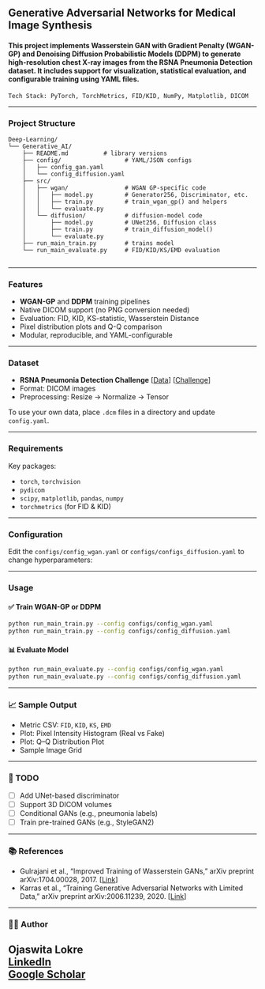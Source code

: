 ## Generative Adversarial Networks for Medical Image Synthesis

#### This project implements **Wasserstein GAN with Gradient Penalty (WGAN-GP)** and **Denoising Diffusion Probabilistic Models (DDPM)** to generate high-resolution **chest X-ray images** from the RSNA Pneumonia Detection dataset. It includes support for visualization, statistical evaluation, and configurable training using YAML files.  
    Tech Stack: PyTorch, TorchMetrics, FID/KID, NumPy, Matplotlib, DICOM
---

### Project Structure

```
Deep-Learning/
└── Generative_AI/
    ├── README.md          # library versions  
    ├── config/                  # YAML/JSON configs  
    │   ├── config_gan.yaml  
    │   └── config_diffusion.yaml   
    ├── src/                     
    │   ├── wgan/                # WGAN GP‐specific code   
    │   │   ├── model.py         # Generator256, Discriminator, etc.  
    │   │   ├── train.py         # train_wgan_gp() and helpers  
    │   │   └── evaluate.py      
    │   └── diffusion/           # diffusion‐model code   
    │       ├── model.py         # UNet256, Diffusion class  
    │       ├── train.py         # train_diffusion_model()  
    │       └── evaluate.py  
    ├── run_main_train.py        # trains model 
    └── run_main_evaluate.py     # FID/KID/KS/EMD evaluation  


```

---

### Features

* **WGAN-GP** and **DDPM** training pipelines
* Native DICOM support (no PNG conversion needed)
* Evaluation: FID, KID, KS-statistic, Wasserstein Distance
* Pixel distribution plots and Q-Q comparison
* Modular, reproducible, and YAML-configurable

---

### Dataset

* **RSNA Pneumonia Detection Challenge** [[Data](https://www.kaggle.com/competitions/rsna-pneumonia-detection-challenge/data)] [[Challenge](https://www.kaggle.com/competitions/rsna-pneumonia-detection-challenge/overview)]
* Format: DICOM images
* Preprocessing: Resize → Normalize → Tensor

To use your own data, place `.dcm` files in a directory and update `config.yaml`.

---

### Requirements

Key packages:

* `torch`, `torchvision`
* `pydicom`
* `scipy`, `matplotlib`, `pandas`, `numpy`
* `torchmetrics` (for FID & KID)

---

###  Configuration

Edit the `configs/config_wgan.yaml` or `configs/configs_diffusion.yaml` to change hyperparameters:


---

###  Usage

#### ✅ Train WGAN-GP or DDPM

```bash
python run_main_train.py --config configs/config_wgan.yaml
python run_main_train.py --config configs/config_diffusion.yaml
```

#### 📊 Evaluate Model

```bash
python run_main_evaluate.py --config configs/config_wgan.yaml
python run_main_evaluate.py --config configs/config_diffusion.yaml
```

---

### 📈 Sample Output

* Metric CSV: `FID`, `KID`, `KS`, `EMD`
* Plot: Pixel Intensity Histogram (Real vs Fake)
* Plot: Q–Q Distribution Plot
* Sample Image Grid

---

### 📌 TODO

* [ ] Add UNet-based discriminator
* [ ] Support 3D DICOM volumes
* [ ] Conditional GANs (e.g., pneumonia labels)
* [ ] Train pre-trained GANs (e.g., StyleGAN2)
---
### 📚 References
* Gulrajani et al., “Improved Training of Wasserstein GANs,” arXiv preprint arXiv:1704.00028, 2017.
[[Link](arXiv:1704.00028)]
* Karras et al., “Training Generative Adversarial Networks with Limited Data,” arXiv preprint arXiv:2006.11239, 2020.
[[Link](arXiv:2006.11239)]



---
### 👨‍💻 Author

**Ojaswita Lokre**  
[LinkedIn](https://www.linkedin.com/in/ojaswita-lokre-a77031159/)  
[Google Scholar](https://scholar.google.com/citations?user=Y6kAyBEAAAAJ&hl=en&oi=ao)
---

